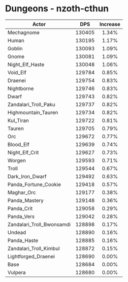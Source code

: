 # Dungeons - nzoth-cthun
| Actor | DPS | Increase |
|---|:---:|:---:|
|Mechagnome|130405|1.34%|
|Human|130195|1.17%|
|Goblin|130093|1.09%|
|Gnome|130081|1.09%|
|Night_Elf_Haste|130048|1.06%|
|Void_Elf|129784|0.85%|
|Draenei|129754|0.83%|
|Nightborne|129746|0.83%|
|Dwarf|129743|0.82%|
|Zandalari_Troll_Paku|129737|0.82%|
|Highmountain_Tauren|129734|0.82%|
|Kul_Tiran|129722|0.81%|
|Tauren|129705|0.79%|
|Orc|129672|0.77%|
|Blood_Elf|129639|0.74%|
|Night_Elf_Crit|129627|0.73%|
|Worgen|129593|0.71%|
|Troll|129544|0.67%|
|Dark_Iron_Dwarf|129492|0.63%|
|Panda_Fortune_Cookie|129418|0.57%|
|Maghar_Orc|129177|0.38%|
|Panda_Mastery|129148|0.36%|
|Panda_Crit|129058|0.29%|
|Panda_Vers|129042|0.28%|
|Zandalari_Troll_Bwonsamdi|128898|0.17%|
|Undead|128890|0.16%|
|Panda_Haste|128885|0.16%|
|Zandalari_Troll_Kimbul|128872|0.15%|
|Lightforged_Draenei|128690|0.00%|
|Base|128684|0.00%|
|Vulpera|128680|0.00%|
